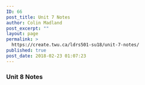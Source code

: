 ```yaml
---
ID: 66
post_title: Unit 7 Notes
author: Colin Madland
post_excerpt: ""
layout: page
permalink: >
  https://create.twu.ca/ldrs501-su18/unit-7-notes/
published: true
post_date: 2018-02-23 01:07:23
---
```

### Unit 8 Notes